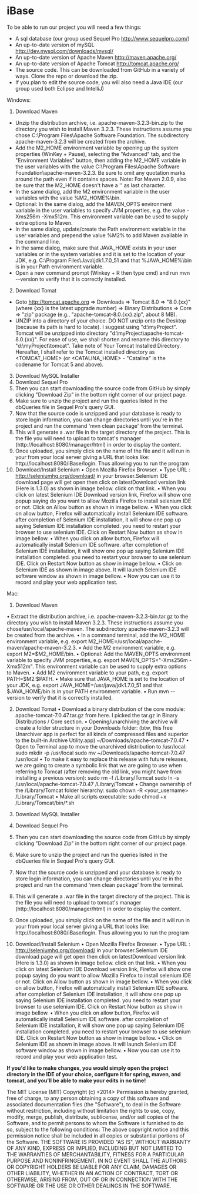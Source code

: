 iBase
=====

To be able to run our project you will need a few things:
- A sql database (our group used Sequel Pro http://www.sequelpro.com/)
- An up-to-date version of mySQL http://dev.mysql.com/downloads/mysql/
- An up-to-date version of Apache Maven http://maven.apache.org/
- An up-to-date version of Apache Tomcat http://tomcat.apache.org/
- The source code. This can be downloaded from GitHub in a variety of ways. Clone the repo or download the zip.
- If you plan to edit the source code, you will also need a Java IDE (our group used both Eclipse and IntelliJ)

Windows:

1) Download Maven 
- Unzip the distribution archive, i.e. apache-maven-3.2.3-bin.zip to the directory you wish to install Maven 3.2.3. These        instructions assume you chose C:\Program Files\Apache Software Foundation. The subdirectory apache-maven-3.2.3 will be         created from the archive.
- Add the M2_HOME environment variable by opening up the system properties (WinKey + Pause), selecting the "Advanced" tab, and   the "Environment Variables" button, then adding the M2_HOME variable in the user variables with the value C:\Program           Files\Apache Software Foundation\apache-maven-3.2.3. Be sure to omit any quotation marks around the path even if it contains   spaces. Note: For Maven 2.0.9, also be sure that the M2_HOME doesn't have a '\' as last character.
- In the same dialog, add the M2 environment variable in the user variables with the value %M2_HOME%\bin.
- Optional: In the same dialog, add the MAVEN_OPTS environment variable in the user variables to specify JVM properties, e.g.    the value -Xms256m -Xmx512m. This environment variable can be used to supply extra options to Maven.
- In the same dialog, update/create the Path environment variable in the user variables and prepend the value %M2% to add Maven   available in the command line.
-	In the same dialog, make sure that JAVA_HOME exists in your user variables or in the system variables and it is set to the     location of your JDK, e.g. C:\Program Files\Java\jdk1.7.0_51 and that %JAVA_HOME%\bin is in your Path environment variable.
- Open a new command prompt (Winkey + R then type cmd) and run mvn --version to verify that it is correctly installed.

2)	Download Tomat
-	Goto http://tomcat.apache.org ⇒ Downloads ⇒ Tomcat 8.0 ⇒ "8.0.{xx}" (where {xx} is the latest upgrade number) ⇒ Binary         Distributions ⇒ Core ⇒ "zip" package (e.g., "apache-tomcat-8.0.{xx}.zip", about 8 MB).
-	UNZIP into a directory of your choice. DO NOT unzip onto the Desktop (because its path is hard to locate). I suggest using     "d:\myProject". Tomcat will be unzipped into directory "d:\myProject\apache-tomcat-8.0.{xx}". For ease of use, we shall        shorten and rename this directory to "d:\myProject\tomcat". Take note of Your Tomcat Installed Directory. Hereafter, I shall   refer to the Tomcat installed directory as <TOMCAT_HOME> (or <CATALINA_HOME> - "Catalina" is the codename for Tomcat 5 and     above).
3)	Download MySQL Installer 
4)	Download Sequel Pro
5)	Then you can start downloading the source code from GitHub by simply clicking "Download Zip" in the bottom right corner of our project page.
6)	Make sure to unzip the project and run the queries listed in the dbQueries file in Sequel Pro's query GUI.
7)	Now that the source code is unzipped and your database is ready to store login information, you can change directories until you're in the project and run the command 'mvn clean package' from the terminal.
8)	This will generate a .war file in the target directory of the project. This is the file you will need to upload to tomcat's manager (http://localhost:8080/manager/html) in order to display the content.
9)	Once uploaded, you simply click on the name of the file and it will run in your from your local server giving a URL that looks like: http://localhost:8080/iBase/login. Thus allowing you to run the program
10)	Download/Install Selenium
•	Open Mozilla Firefox Browser.
•	Type URL : http://seleniumhq.org/download/ in your browser.Selenium IDE download page will get open then click on latestDownload version link (Here is 1.3.0) as shown in image bellow. click on that link.
•	When you click on latest Selenium IDE Download version link, Firefox will show one popup saying do you want to allow Mozilla Firefox to install selenium IDE or not. Click on Allow button as shown in image bellow.
•	When you click on allow button, Firefox will automatically install Selenium IDE software. after completion of Selenium IDE installation, it will show one pop up saying Selenium IDE installation completed. you need to restart your browser to use selenium IDE. Click on Restart Now button as show in image bellow.
•	When you click on allow button, Firefox will automatically install Selenium IDE software. after completion of Selenium IDE installation, it will show one pop up saying Selenium IDE installation completed. you need to restart your browser to use selenium IDE. Click on Restart Now button as show in image bellow.
•	Click on Selenium IDE as shown in image above. It will launch Selenium IDE software window as shown in image bellow. 
•	Now you can use it to record and play your web application test.

Mac:
1)	Download Maven 

•	Extract the distribution archive, i.e. apache-maven-3.2.3-bin.tar.gz to the directory you wish to install Maven 3.2.3. These instructions assume you chose/usr/local/apache-maven. The subdirectory apache-maven-3.2.3 will be created from the archive.
•	In a command terminal, add the M2_HOME environment variable, e.g. export M2_HOME=/usr/local/apache-maven/apache-maven-3.2.3.
•	Add the M2 environment variable, e.g. export M2=$M2_HOME/bin.
•	Optional: Add the MAVEN_OPTS environment variable to specify JVM properties, e.g. export MAVEN_OPTS="-Xms256m -Xmx512m". This environment variable can be used to supply extra options to Maven.
•	Add M2 environment variable to your path, e.g. export PATH=$M2:$PATH.
•	Make sure that JAVA_HOME is set to the location of your JDK, e.g. export JAVA_HOME=/usr/java/jdk1.7.0_51 and that $JAVA_HOME/bin is in your PATH environment variable.
•	Run mvn --version to verify that it is correctly installed.

2)	Download Tomat
•	Download a binary distribution of the core module: apache-tomcat-7.0.47.tar.gz from here. I picked the tar.gz in Binary Distributions / Core section.
•	Opening/unarchiving the archive will create a folder structure in your Downloads folder: (btw, this free Unarchiver app is perfect for all kinds of compressed files and superior to the built-in Archive Utility.app)
~/Downloads/apache-tomcat-7.0.47
•	Open to Terminal app to move the unarchived distribution to /usr/local:
sudo mkdir -p /usr/local
sudo mv ~/Downloads/apache-tomcat-7.0.47 /usr/local
•	To make it easy to replace this release with future releases, we are going to create a symbolic link that we are going to use when referring to Tomcat (after removing the old link, you might have from installing a previous version):
sudo rm -f /Library/Tomcat
sudo ln -s /usr/local/apache-tomcat-7.0.47 /Library/Tomcat
•	Change ownership of the /Library/Tomcat folder hierarchy:
sudo chown -R <your_username> /Library/Tomcat
•	Make all scripts executable:
sudo chmod +x /Library/Tomcat/bin/*.sh

3)	Download MySQL Installer 
4)	Download Sequel Pro
5)	Then you can start downloading the source code from GitHub by simply clicking "Download Zip" in the bottom right corner of our project page.
6)	Make sure to unzip the project and run the queries listed in the dbQueries file in Sequel Pro's query GUI.
7)	Now that the source code is unzipped and your database is ready to store login information, you can change directories until you're in the project and run the command 'mvn clean package' from the terminal.
8)	This will generate a .war file in the target directory of the project. This is the file you will need to upload to tomcat's manager (http://localhost:8080/manager/html) in order to display the content.
9)	Once uploaded, you simply click on the name of the file and it will run in your from your local server giving a URL that looks like: http://localhost:8080/iBase/login. Thus allowing you to run the program
10)	Download/Install Selenium
•	Open Mozilla Firefox Browser.
•	Type URL : http://seleniumhq.org/download/ in your browser.Selenium IDE download page will get open then click on latestDownload version link (Here is 1.3.0) as shown in image bellow. click on that link.
•	When you click on latest Selenium IDE Download version link, Firefox will show one popup saying do you want to allow Mozilla Firefox to install selenium IDE or not. Click on Allow button as shown in image bellow.
•	When you click on allow button, Firefox will automatically install Selenium IDE software. after completion of Selenium IDE installation, it will show one pop up saying Selenium IDE installation completed. you need to restart your browser to use selenium IDE. Click on Restart Now button as show in image bellow.
•	When you click on allow button, Firefox will automatically install Selenium IDE software. after completion of Selenium IDE installation, it will show one pop up saying Selenium IDE installation completed. you need to restart your browser to use selenium IDE. Click on Restart Now button as show in image bellow.
•	Click on Selenium IDE as shown in image above. It will launch Selenium IDE software window as shown in image bellow. 
•	Now you can use it to record and play your web application test.


**If you'd like to make changes, you would simply open the project directory in the IDE of your choice, configure it for spring, maven, and tomcat, and you'll be able to make your edits in no time!**

The MIT License (MIT)
Copyright (c) <2014> <iBase>
Permission is hereby granted, free of charge, to any person obtaining a copy
of this software and associated documentation files (the "Software"), to deal
in the Software without restriction, including without limitation the rights
to use, copy, modify, merge, publish, distribute, sublicense, and/or sell
copies of the Software, and to permit persons to whom the Software is
furnished to do so, subject to the following conditions:
The above copyright notice and this permission notice shall be included in
all copies or substantial portions of the Software.
THE SOFTWARE IS PROVIDED "AS IS", WITHOUT WARRANTY OF ANY KIND, EXPRESS OR
IMPLIED, INCLUDING BUT NOT LIMITED TO THE WARRANTIES OF MERCHANTABILITY,
FITNESS FOR A PARTICULAR PURPOSE AND NONINFRINGEMENT. IN NO EVENT SHALL THE
AUTHORS OR COPYRIGHT HOLDERS BE LIABLE FOR ANY CLAIM, DAMAGES OR OTHER
LIABILITY, WHETHER IN AN ACTION OF CONTRACT, TORT OR OTHERWISE, ARISING FROM,
OUT OF OR IN CONNECTION WITH THE SOFTWARE OR THE USE OR OTHER DEALINGS IN
THE SOFTWARE.







